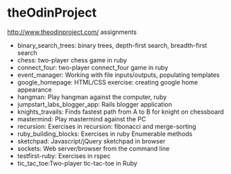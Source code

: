 theOdinProject
==============

http://www.theodinproject.com/ assignments

<ul>
<li> binary_search_trees: binary trees, depth-first search, breadth-first search </li>
<li>chess: two-player chess game in ruby </li>
<li>connect_four: two-player connect_four game in ruby </li>
<li>event_manager: Working with file inputs/outputs, populating templates </li>
<li>google_homepage: HTML/CSS exercise: creating google home appearance</li>
<li>hangman: Play hangman against the computer, ruby </li>
<li>jumpstart_labs_blogger_app: Rails blogger application </li>
<li>knights_travails: Finds fastest path from A to B for knight on chessboard </li>
<li>mastermind: Play mastermind against the PC </li>
<li>recursion: Exercises in recursion: fibonacci and merge-sorting </li>
<li>ruby_building_blocks:  Exercises in ruby Enumerable methods </li>
<li>sketchpad: Javascript/jQuery sketchpad in browser </li>
<li>sockets: Web server/browser from the command line </li>
<li>testfirst-ruby: Exercises in rspec </li>
<li>tic_tac_toe:Two-player tic-tac-toe in Ruby </li>
</ul>


             



